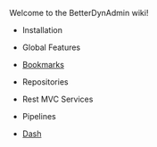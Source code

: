 Welcome to the BetterDynAdmin wiki!

* Installation

* Global Features
 * [Bookmarks](Bookmarks)

* Repositories

* Rest MVC Services

* Pipelines

* [Dash](Dash)